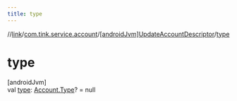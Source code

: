 ```yaml
---
title: type
---
```

//[link](../../../index.html)/[com.tink.service.account](../index.html)/[[androidJvm]UpdateAccountDescriptor](index.html)/[type](type.html)



# type



[androidJvm]\
val [type](type.html): [Account.Type](../../com.tink.model.account/[android-jvm]-account/-type/index.html)? = null




